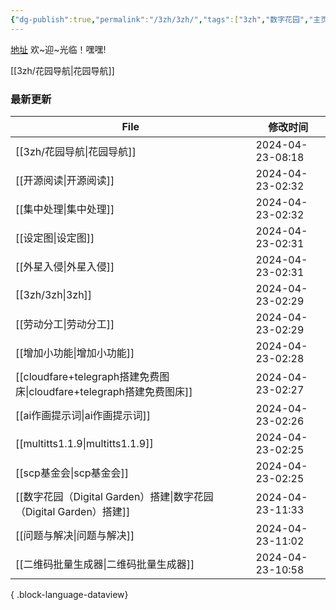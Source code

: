 ```yaml
---
{"dg-publish":true,"permalink":"/3zh/3zh/","tags":["3zh","数字花园","主页","gardenEntry","gardenEntry","gardenEntry","gardenEntry"],"noteIcon":""}
---
```



<head>
<meta name="shenma-site-verification" content="9f4a23071eb178c10212ac1fc519d41d_1700668342">
</head>


[地址](https://sdfd-azc.pages.dev/)
欢~迎~光临！嘿嘿!

[[3zh/花园导航\|花园导航]]

### 最新更新

| File                                                        | 修改时间             |
| ----------------------------------------------------------- | ---------------- |
| [[3zh/花园导航\|花园导航]]                                       | 2024-04-23-08:18 |
| [[开源阅读\|开源阅读]]                                           | 2024-04-23-02:32 |
| [[集中处理\|集中处理]]                                           | 2024-04-23-02:32 |
| [[设定图\|设定图]]                                             | 2024-04-23-02:31 |
| [[外星入侵\|外星入侵]]                                           | 2024-04-23-02:31 |
| [[3zh/3zh\|3zh]]                                         | 2024-04-23-02:29 |
| [[劳动分工\|劳动分工]]                                           | 2024-04-23-02:29 |
| [[增加小功能\|增加小功能]]                                         | 2024-04-23-02:28 |
| [[cloudfare+telegraph搭建免费图床\|cloudfare+telegraph搭建免费图床]] | 2024-04-23-02:27 |
| [[ai作画提示词\|ai作画提示词]]                                     | 2024-04-23-02:26 |
| [[multitts1.1.9\|multitts1.1.9]]                         | 2024-04-23-02:25 |
| [[scp基金会\|scp基金会]]                                       | 2024-04-23-02:25 |
| [[数字花园（Digital Garden）搭建\|数字花园（Digital Garden）搭建]]       | 2024-04-23-11:33 |
| [[问题与解决\|问题与解决]]                                         | 2024-04-23-11:02 |
| [[二维码批量生成器\|二维码批量生成器]]                                   | 2024-04-23-10:58 |

{ .block-language-dataview}





